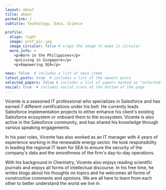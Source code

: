 ```yaml
---
layout: about
title: about
permalink: /
subtitle: Technology, Data, Science

profile:
  align: right
  image: prof_pic.jpg
  image_circular: false # crops the image to make it circular
  more_info: >
    <p>Born in the Philippines</p>
    <p>Living in Singapore</p>
    <p>Empowering SEA</p>

news: false  # includes a list of news items
latest_posts: true  # includes a list of the newest posts
selected_papers: false # includes a list of papers marked as "selected={true}"
social: true  # includes social icons at the bottom of the page
---
```


Vicente is a seasoned IT professional who specializes in Salesforce and has earned 7 different certifications under his belt. He currently leads Salesforce implementation projects to either enhance his client's existing Salesforce ecosystem or onboard them to the ecosystem. Vicente is also active in the Salesforce community, and has shared his knowledge through various speaking engagements.

In his past roles, Vicente has also worked as an IT manager with 4 years of experience working in the renewable energy sector. He took responsibility in leading the regional IT team for SEA to ensure the security of the company's data and the smoothness of the firm's day-to-day operations.

With his background in Chemistry, Vicente also enjoys reading scientific journals and enjoys all forms of intellectual discourse. In his free time, he writes blogs about his thoughts on topics and he welcomes all forms of constructive comments and opinions. We are all here to learn from each other to better understand the world we live in.
